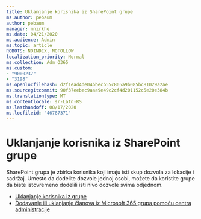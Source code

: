 ```yaml
---
title: Uklanjanje korisnika iz SharePoint grupe
ms.author: pebaum
author: pebaum
manager: mnirkhe
ms.date: 04/21/2020
ms.audience: Admin
ms.topic: article
ROBOTS: NOINDEX, NOFOLLOW
localization_priority: Normal
ms.collection: Adm_O365
ms.custom:
- "9000237"
- "3198"
ms.openlocfilehash: d2f1ead4de04bbecb55c805a9b085bc81029a2ae
ms.sourcegitcommit: 90f37eebec9aaa9e49c2cf4d201152c5e20e384b
ms.translationtype: MT
ms.contentlocale: sr-Latn-RS
ms.lasthandoff: 08/17/2020
ms.locfileid: "46787371"
---
```

# <a name="remove-users-from-a-sharepoint-group"></a>Uklanjanje korisnika iz SharePoint grupe

SharePoint grupa je zbirka korisnika koji imaju isti skup dozvola za lokacije i sadržaj. Umesto da dodelite dozvole jednoj osobi, možete da koristite grupe da biste istovremeno dodelili isti nivo dozvole svima odjednom.

- [Uklanjanje korisnika iz grupe](https://docs.microsoft.com/sharepoint/customize-sharepoint-site-permissions#remove-users-from-a-group)
- [Dodavanje ili uklanjanje članova iz Microsoft 365 grupa pomoću centra administracije](https://docs.microsoft.com/microsoft-365/admin/create-groups/add-or-remove-members-from-groups)
